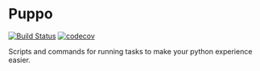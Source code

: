 # Puppo

[![Build Status](https://travis-ci.org/JHowell45/Pupper.svg?branch=master)](https://travis-ci.org/JHowell45/Pupper)
[![codecov](https://codecov.io/gh/JHowell45/Pupper/branch/master/graph/badge.svg)](https://codecov.io/gh/JHowell45/Pupper)

Scripts and commands for running tasks to make your python experience easier.
